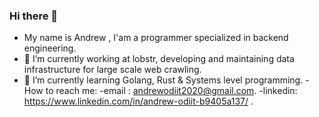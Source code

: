 ### Hi there 👋

- My name is Andrew , I'am a programmer specialized in backend engineering.
- 🔭 I’m currently working at lobstr, developing and maintaining data infrastructure for large scale web crawling.
- 🌱 I’m currently learning Golang, Rust & Systems level programming.
-How to reach me:
-email : andrewodiit2020@gmail.com.
-linkedin: https://www.linkedin.com/in/andrew-odiit-b9405a137/ .

<!--
**AndrewOdiit/AndrewOdiit** is a ✨ _special_ ✨ repository because its `README.md` (this file) appears on your GitHub profile.

Here are some ideas to get you started:

- 👯 I’m looking to collaborate on ...
- 🤔 I’m looking for help with ...
- 💬 Ask me about ...
- 📫 How to reach me: ...
- 😄 Pronouns: ...
- ⚡ Fun fact: ...

-->
